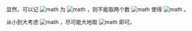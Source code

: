 显然，可以记 ![math](https://render.githubusercontent.com/render/math?math=p%3D2%5Ex3%5Ey) 为 ![math](https://render.githubusercontent.com/render/math?math=%28x%2Cy%29) ，则不能取两个数 ![math](https://render.githubusercontent.com/render/math?math=%28x_1%2Cy_1%29%2C%28x_2%2Cy_2%29) 使得 ![math](https://render.githubusercontent.com/render/math?math=x_1%5Cle%20x_2%2Cy_1%5Cle%20y_2) 。

从小到大考虑 ![math](https://render.githubusercontent.com/render/math?math=y) ，尽可能大地取 ![math](https://render.githubusercontent.com/render/math?math=x) 即可。
